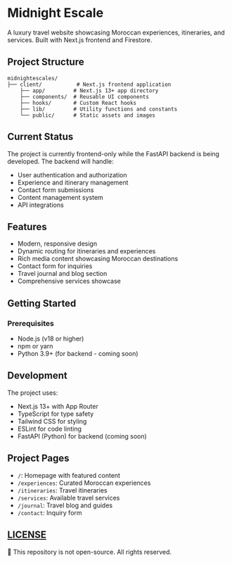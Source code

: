 # Midnight Escale

A luxury travel website showcasing Moroccan experiences, itineraries, and services. Built with Next.js frontend and Firestore.

## Project Structure

```
midnightescales/
├── client/           # Next.js frontend application
    ├── app/         # Next.js 13+ app directory
    ├── components/  # Reusable UI components
    ├── hooks/       # Custom React hooks
    ├── lib/         # Utility functions and constants
    └── public/      # Static assets and images
```

## Current Status

The project is currently frontend-only while the FastAPI backend is being developed. The backend will handle:
- User authentication and authorization
- Experience and itinerary management
- Contact form submissions
- Content management system
- API integrations

## Features

- Modern, responsive design
- Dynamic routing for itineraries and experiences
- Rich media content showcasing Moroccan destinations
- Contact form for inquiries
- Travel journal and blog section
- Comprehensive services showcase

## Getting Started

### Prerequisites

- Node.js (v18 or higher)
- npm or yarn
- Python 3.9+ (for backend - coming soon)

## Development

The project uses:
- Next.js 13+ with App Router
- TypeScript for type safety
- Tailwind CSS for styling
- ESLint for code linting
- FastAPI (Python) for backend (coming soon)

## Project Pages

- `/`: Homepage with featured content
- `/experiences`: Curated Moroccan experiences
- `/itineraries`: Travel itineraries
- `/services`: Available travel services
- `/journal`: Travel blog and guides
- `/contact`: Inquiry form


## [LICENSE](LICENSE)

🚫 This repository is not open-source. All rights reserved.